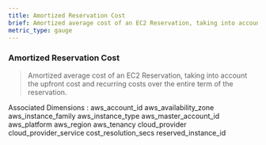 ```yaml
---
title: Amortized Reservation Cost
brief: Amortized average cost of an EC2 Reservation, taking into account the upfront cost and recurring costs over the entire term of the reservation.
metric_type: gauge
---
```

### Amortized Reservation Cost

> Amortized average cost of an EC2 Reservation, taking into account the upfront cost and recurring costs over the entire term of the reservation.

Associated Dimensions :
aws_account_id
aws_availability_zone
aws_instance_family
aws_instance_type
aws_master_account_id
aws_platform
aws_region
aws_tenancy
cloud_provider
cloud_provider_service
cost_resolution_secs
reserved_instance_id
